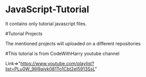 # JavaScript-Tutorial

It contains only tutorial javascript files.

#Tutorial Projects

The mentioned projects will uploaded on a different repositories

#This tutorial is from CodeWithHarry youtube channel

Link=>"https://www.youtube.com/playlist?list=PLu0W_9lII9ajyk081To1Cbt2eI5913SsL"
